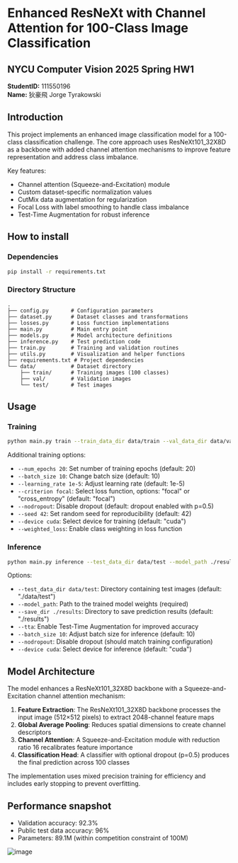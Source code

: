 # Enhanced ResNeXt with Channel Attention for 100-Class Image Classification

## NYCU Computer Vision 2025 Spring HW1
**StudentID:** 111550196  
**Name:** 狄豪飛 Jorge Tyrakowski

## Introduction

This project implements an enhanced image classification model for a 100-class classification challenge. The core approach uses ResNeXt101_32X8D as a backbone with added channel attention mechanisms to improve feature representation and address class imbalance.

Key features:
- Channel attention (Squeeze-and-Excitation) module 
- Custom dataset-specific normalization values 
- CutMix data augmentation for regularization
- Focal Loss with label smoothing to handle class imbalance
- Test-Time Augmentation for robust inference

## How to install

### Dependencies

```bash
pip install -r requirements.txt
```

### Directory Structure

```
.
├── config.py       # Configuration parameters
├── dataset.py      # Dataset classes and transformations
├── losses.py       # Loss function implementations
├── main.py         # Main entry point
├── models.py       # Model architecture definitions
├── inference.py    # Test prediction code
├── train.py        # Training and validation routines
├── utils.py        # Visualization and helper functions
├── requirements.txt # Project dependencies
└── data/           # Dataset directory
    ├── train/      # Training images (100 classes)
    ├── val/        # Validation images
    └── test/       # Test images
```

## Usage

### Training

```bash
python main.py train --train_data_dir data/train --val_data_dir data/val --save_dir ./results --cutmix --weighted_loss
```

Additional training options:
- `--num_epochs 20`: Set number of training epochs (default: 20)
- `--batch_size 10`: Change batch size (default: 10)
- `--learning_rate 1e-5`: Adjust learning rate (default: 1e-5)
- `--criterion focal`: Select loss function, options: "focal" or "cross_entropy" (default: "focal")
- `--nodropout`: Disable dropout (default: dropout enabled with p=0.5)
- `--seed 42`: Set random seed for reproducibility (default: 42)
- `--device cuda`: Select device for training (default: "cuda")
- `--weighted_loss`: Enable class weighting in loss function

### Inference

```bash
python main.py inference --test_data_dir data/test --model_path ./results/best_model.pth --save_dir ./results --tta
```

Options:
- `--test_data_dir data/test`: Directory containing test images (default: "./data/test")
- `--model_path`: Path to the trained model weights (required)
- `--save_dir ./results`: Directory to save prediction results (default: "./results")
- `--tta`: Enable Test-Time Augmentation for improved accuracy
- `--batch_size 10`: Adjust batch size for inference (default: 10)
- `--nodropout`: Disable dropout (should match training configuration)
- `--device cuda`: Select device for inference (default: "cuda")

## Model Architecture

The model enhances a ResNeXt101_32X8D backbone with a Squeeze-and-Excitation channel attention mechanism:

1. **Feature Extraction**: The ResNeXt101_32X8D backbone processes the input image (512×512 pixels) to extract 2048-channel feature maps
2. **Global Average Pooling**: Reduces spatial dimensions to create channel descriptors
3. **Channel Attention**: A Squeeze-and-Excitation module with reduction ratio 16 recalibrates feature importance
4. **Classification Head**: A classifier with optional dropout (p=0.5) produces the final prediction across 100 classes

The implementation uses mixed precision training for efficiency and includes early stopping to prevent overfitting.

## Performance snapshot

- Validation accuracy: 92.3%
- Public test data accuracy: 96%
- Parameters: 89.1M (within competition constraint of 100M)

![image](https://github.com/user-attachments/assets/9b3865ff-0032-469e-8676-e21e3fb029fc)

